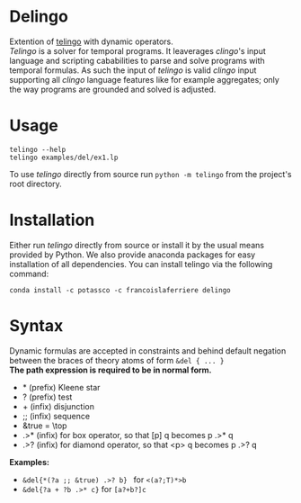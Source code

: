 # Delingo
Extention of [telingo](https://github.com/potassco/telingo) with dynamic operators.   
*Telingo* is a solver for temporal programs. It leaverages *clingo*'s input
language and scripting cababilities to parse and solve programs with temporal
formulas. As such the input of *telingo* is valid *clingo* input supporting all
*clingo* language features like for example aggregates; only the way programs
are grounded and solved is adjusted.


# Usage

```
telingo --help
telingo examples/del/ex1.lp
```

To use *telingo* directly from source run `python -m telingo` from the
project's root directory.

# Installation

Either run *telingo* directly from source or install it by the usual means
provided by Python. We also provide anaconda packages for easy installation of
all dependencies. You can install telingo via the following command:

```
conda install -c potassco -c francoislaferriere delingo 
```

# Syntax

Dynamic formulas are accepted in constraints and behind default
negation between the braces of theory atoms of form `&del { ... }`   
**The path expression is required to be in normal form.**

* \* (prefix) Kleene star
* ? (prefix) test
* \+ (infix) disjunction
* ;; (infix) sequence
* &true = \top 
* .>* (infix) for box operator, so that [p] q becomes p .>* q
* .>? (infix) for diamond operator, so that \<p> q becomes p .>?  q

**Examples:**   
* `&del{*(?a ;; &true) .>? b} ` for `<(a?;T)*>b`   
* `&del{?a + ?b .>* c}` for `[a?+b?]c`
